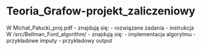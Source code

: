 # Teoria_Grafow-projekt_zaliczeniowy

W Michał_Pałucki_proj.pdf - znajdują się:
    - rozwiązane zadania
    - instrukcja
W /src/Bellman_Ford_algorithm/ - znajdują się:
    - implementacja algorytmu
    - przykładowe imputy
    - przykładowy output
